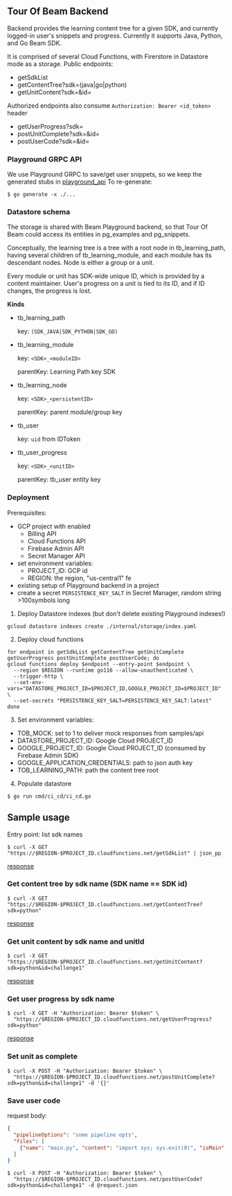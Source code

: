 <!--
 Licensed under the Apache License, Version 2.0 (the "License");
 you may not use this file except in compliance with the License.
 You may obtain a copy of the License at

     http://www.apache.org/licenses/LICENSE-2.0

 Unless required by applicable law or agreed to in writing, software
 distributed under the License is distributed on an "AS IS" BASIS,
 WITHOUT WARRANTIES OR CONDITIONS OF ANY KIND, either express or implied.
 See the License for the specific language governing permissions and
 limitations under the License.
-->

## Tour Of Beam Backend

Backend provides the learning content tree for a given SDK,
and currently logged-in user's snippets and progress.
Currently it supports Java, Python, and Go Beam SDK.

It is comprised of several Cloud Functions, with Firerstore in Datastore mode as a storage.
Public endpoints:

* getSdkList
* getContentTree?sdk=(java|go|python)
* getUnitContent?sdk=<sdk>&id=<id>

Authorized endpoints also consume `Authorization: Bearer <id_token>` header

* getUserProgress?sdk=<sdk>
* postUnitComplete?sdk=<sdk>&id=<id>
* postUserCode?sdk=<sdk>&id=<id>

### Playground GRPC API

We use Playground GRPC to save/get user snippets, so we keep the generated stubs in [playground_api](playground_api)
To re-generate:
```
$ go generate -x ./...
```


### Datastore schema

The storage is shared with Beam Playground backend, so that Tour Of Beam could access its entities in
pg_examples and pg_snippets.

Conceptually, the learning tree is a tree with a root node in tb_learning_path,
having several children of tb_learning_module, and each module has its descendant nodes.
Node is either a group or a unit.

Every module or unit has SDK-wide unique ID, which is provided by a content maintainer.
User's progress on a unit is tied to its ID, and if ID changes, the progress is lost.

__Kinds__
- tb_learning_path

  key: `(SDK_JAVA|SDK_PYTHON|SDK_GO)`

- tb_learning_module

  key: `<SDK>_<moduleID>`

  parentKey: Learning Path key SDK

- tb_learning_node

  key: `<SDK>_<persistentID>`

  parentKey: parent module/group key

- tb_user

  key: `uid` from IDToken

- tb_user_progress

  key: `<SDK>_<unitID>`

  parentKey: tb_user entity key


### Deployment
Prerequisites:
 - GCP project with enabled
    * Billing API
    * Cloud Functions API
    * Firebase Admin API
    * Secret Manager API
 - set environment variables:
   * PROJECT_ID: GCP id
   * REGION: the region, "us-central1" fe
 - existing setup of Playground backend in a project
 - create a secret `PERSISTENCE_KEY_SALT` in Secret Manager, random string >100symbols long

1. Deploy Datastore indexes (but don't delete existing Playground indexes!)
```
gcloud datastore indexes create ./internal/storage/index.yaml
```

2. Deploy cloud functions
```
for endpoint in getSdkList getContentTree getUnitComplete getUserProgress postUnitComplete postUserCode; do
gcloud functions deploy $endpoint --entry-point $endpoint \
  --region $REGION --runtime go116 --allow-unauthenticated \
  --trigger-http \
  --set-env-vars="DATASTORE_PROJECT_ID=$PROJECT_ID,GOOGLE_PROJECT_ID=$PROJECT_ID" \
  --set-secrets "PERSISTENCE_KEY_SALT=PERSISTENCE_KEY_SALT:latest"
done

```
3. Set environment variables:
- TOB_MOCK: set to 1 to deliver mock responses from samples/api
- DATASTORE_PROJECT_ID: Google Cloud PROJECT_ID
- GOOGLE_PROJECT_ID: Google Cloud PROJECT_ID (consumed by Firebase Admin SDK)
- GOOGLE_APPLICATION_CREDENTIALS: path to json auth key
- TOB_LEARNING_PATH: path the content tree root

4. Populate datastore
```
$ go run cmd/ci_cd/ci_cd.go
```

## Sample usage

Entry point: list sdk names
```
$ curl -X GET "https://$REGION-$PROJECT_ID.cloudfunctions.net/getSdkList" | json_pp
```
[response](./samples/api/get_sdk_list.json)

### Get content tree by sdk name (SDK name == SDK id)
```
$ curl -X GET "https://$REGION-$PROJECT_ID.cloudfunctions.net/getContentTree?sdk=python"
```
[response](./samples/api/get_content_tree.json)


### Get unit content by sdk name and unitId
```
$ curl -X GET "https://$REGION-$PROJECT_ID.cloudfunctions.net/getUnitContent?sdk=python&id=challenge1"
```
[response](./samples/api/get_unit_content.json)

### Get user progress by sdk name
```
$ curl -X GET -H "Authorization: Bearer $token" \
  "https://$REGION-$PROJECT_ID.cloudfunctions.net/getUserProgress?sdk=python"
```
[response](./samples/api/get_user_progress.json)

### Set unit as complete
```
$ curl -X POST -H "Authorization: Bearer $token" \
  "https://$REGION-$PROJECT_ID.cloudfunctions.net/postUnitComplete?sdk=python&id=challenge1" -d '{}'
```

### Save user code
request body:
```json
{
  "pipelineOptions": "some pipeline opts",
  "files": [
    {"name": "main.py", "content": "import sys; sys.exit(0)", "isMain": true}
  ]
}
```

```
$ curl -X POST -H "Authorization: Bearer $token" \
  "https://$REGION-$PROJECT_ID.cloudfunctions.net/postUserCode?sdk=python&id=challenge1" -d @request.json
```
